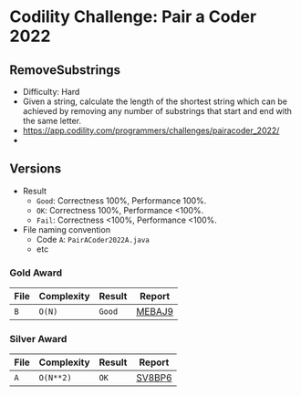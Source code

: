 # Codility Challenge: Pair a Coder 2022

## RemoveSubstrings

- Difficulty: Hard
- Given a string, calculate the length of the shortest string which can be achieved by removing any number of substrings that start and end with the same letter.
- <https://app.codility.com/programmers/challenges/pairacoder_2022/>
- <task-url>

## Versions

- Result
  - `Good`: Correctness 100%, Performance 100%.
  - `OK`: Correctness 100%, Performance <100%.
  - `Fail`: Correctness <100%, Performance <100%.
- File naming convention
  - Code `A`: `PairACoder2022A.java`
  - etc

### Gold Award

| File | Complexity | Result | Report                                                                            |
| ---- | ---------- | ------ | --------------------------------------------------------------------------------- |
| `B`  | `O(N)`     | `Good` | [MEBAJ9](https://app.codility.com/cert/view/certMEBAJ9-EMYY599BFW9UFUTU/details/) |

### Silver Award

| File | Complexity | Result | Report                                                                            |
| ---- | ---------- | ------ | --------------------------------------------------------------------------------- |
| `A`  | `O(N**2)`  | `OK`   | [SV8BP6](https://app.codility.com/cert/view/certSV8BP6-9GJ9S2BBWERE7FRU/details/) |

